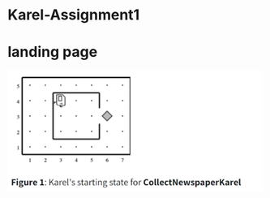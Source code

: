 # Karel-Assignment1
# landing  page
![landing](https://github.com/DhishanaT/Karel-Assignment1/blob/main/problem1(CollectNewspaperKarel.py).jpeg)
